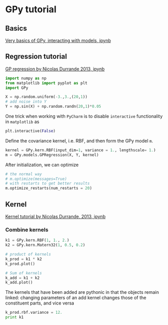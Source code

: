 <!-- toc -->
# GPy tutorial

## Basics
[Very basics of GPy, interacting with models, ipynb](http://nbviewer.ipython.org/github/SheffieldML/notebook/blob/master/GPy/models_basic.ipynb)

## Regression tutorial
[GP regression by Nicolas Durrande 2013, ipynb](http://nbviewer.ipython.org/github/SheffieldML/notebook/blob/master/GPy/basic_gp.ipynb)

```python
import numpy as np
from matplotlib import pyplot as plt
import GPy

X = np.random.uniform(-3.,3.,(20,1))
# add noise into Y
Y = np.sin(X) + np.random.randn(20,1)*0.05
```
One trick when working with `PyCharm` is to disable `interactive` functionality in `matplotlib` as 
```python
plt.interactive(False)
```

Define the covariance kernel, i.e. RBF, and then form the GPy model `m`. 
```python
kernel = GPy.kern.RBF(input_dim=1, variance = 1., lengthscale= 1.)
m = GPy.models.GPRegression(X, Y, kernel)
```
After initialization, we can optimize
```python
# the normal way
# m.optimize(messages=True)
# with restarts to get better results
m.optimize_restarts(num_restarts = 20)
```

## Kernel
[Kernel tutorial by Nicolas Durrande, 2013, ipynb](http://nbviewer.ipython.org/github/SheffieldML/notebook/blob/master/GPy/basic_kernels.ipynb)

### Combine kernels
```python
k1 = GPy.kern.RBF(1, 1., 2.)
k2 = GPy.kern.Matern32(1, 0.5, 0.2)

# product of kernels
k_prod = k1 * k2
k_prod.plot()

# Sum of kernels
k_add = k1 + k2
k_add.plot()
```
The kernels that have been added are pythonic in that the objects remain linked: changing parameters of an add kernel changes those of the constituent parts, and vice versa
```python
k_prod.rbf.variance = 12.
print k1
```


